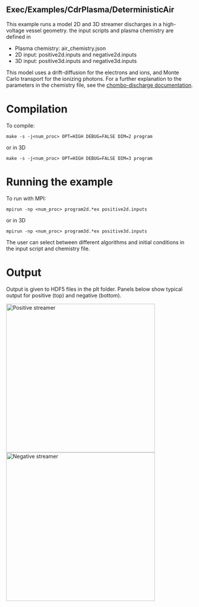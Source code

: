 ## Exec/Examples/CdrPlasma/DeterministicAir

This example runs a model 2D and 3D streamer discharges in a high-voltage vessel geometry.
the input scripts and plasma chemistry are defined in

* Plasma chemistry: air_chemistry.json
* 2D input: positive2d.inputs and negative2d.inputs
* 3D input: positive3d.inputs and negative3d.inputs

This model uses a drift-diffusion for the electrons and ions, and Monte Carlo transport for the ionizing photons.
For a further explanation to the parameters in the chemistry file, see the [chombo-discharge documentation](https://chombo-discharge.github.io/chombo-discharge/Applications/CdrPlasmaModel.html#json-interface).

# Compilation

To compile:

```make -s -j<num_proc> OPT=HIGH DEBUG=FALSE DIM=2 program```

or in 3D

```make -s -j<num_proc> OPT=HIGH DEBUG=FALSE DIM=3 program```

# Running the example

To run with MPI:

```mpirun -np <num_proc> program2d.*ex positive2d.inputs```

or in 3D

```mpirun -np <num_proc> program3d.*ex positive3d.inputs```

The user can select between different algorithms and initial conditions in the input script and chemistry file. 

# Output

Output is given to HDF5 files in the plt folder.
Panels below show typical output for positive (top) and negative (bottom).

<img src="positive2d.png" alt="Positive streamer" width="400"/>
<img src="negative2d.png" alt="Negative streamer" width="400"/>

